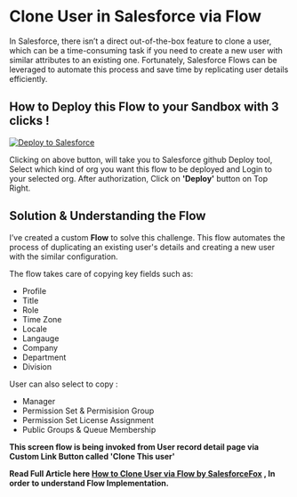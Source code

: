 # Clone User in Salesforce via Flow 

In Salesforce, there isn’t a direct out-of-the-box feature to clone a user, which can be a time-consuming task if you need to create a new user with similar attributes to an existing one. Fortunately, Salesforce Flows can be leveraged to automate this process and save time by replicating user details efficiently.

## How to Deploy this Flow to your Sandbox with 3 clicks !

<a href="https://githubsfdeploy.herokuapp.com?owner=phlakhani&repo=Clone-User-via-Flow">
  <img alt="Deploy to Salesforce"
       src="https://raw.githubusercontent.com/afawcett/githubsfdeploy/master/deploy.png">
</a>

Clicking on above button, will take you to Salesforce github Deploy tool, Select which kind of org you want this flow to be deployed and Login to your selected org. After authorization,  Click on **'Deploy'** button on Top Right.  

## **Solution & Understanding the Flow**

I’ve created a custom **Flow** to solve this challenge. This flow automates the process of duplicating an existing user's details and creating a new user with the similar configuration. 

The flow takes care of copying key fields such as:

- Profile
- Title
- Role
- Time Zone
- Locale
- Langauge
- Company
- Department
- Division

User can also select to copy : 
- Manager
- Permission Set & Permisision Group
- Permission Set License Assignment
- Public Groups & Queue Membership

**This screen flow is being invoked from User record detail page via Custom Link Button called 'Clone This user'**

**Read Full Article here  [How to Clone User via Flow by SalesforceFox](https://salesforcefox.com/how-to-clone-a-user-in-salesforce-deploy-solution-in-your-sandbox/) , In order to understand Flow Implementation.** 


